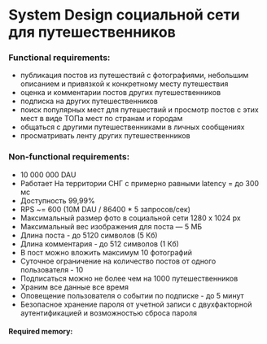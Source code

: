  # System Design социальной сети для путешественников

### Functional requirements:

- публикация постов из путешествий с фотографиями, небольшим описанием и привязкой к конкретному месту путешествия
- оценка и комментарии постов других путешественников
- подписка на других путешественников
- поиск популярных мест для путешествий и просмотр постов с этих мест в виде ТОПа мест по странам и городам
- общаться с другими путешественниками в личных сообщениях
- просматривать ленту других путешественников


### Non-functional requirements:

- 10 000 000 DAU
- Работает На территории СНГ с примерно равными latency = до 300 мс
- Доступность 99,99%
- RPS ~= 600 (10M DAU / 86400 * 5 запросов/сек)
- Максимальный размер фото в социальной сети 1280 х 1024 рх
- Максимальный вес изображения для поста — 5 МБ
- Длина поста - до 5120 символов (5 Кб)
- Длина комментария - до 512 символов (1 Кб)
- В пост можно вложить максимум 10 фотографий
- Суточное ограничение на количество постов от одного пользователя - 10
- Подписаться можно не более чем на 1000 путешественников
- Храним все данные все время
- Оповещение пользователя о событии по подписке - до 5 минут
- Безопасное хранение пароля от учетной записи с двухфакторной аутентификацией и возможностью сброса пароля

#### Required memory:
